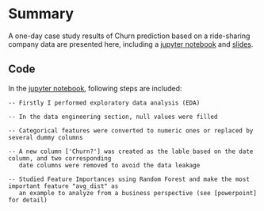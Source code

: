 # Summary
A one-day case study results of Churn prediction based on a ride-sharing company data are presented here, including a [jupyter notebook](./case_study.ipynb) and [slides](./case_study_slides.pdf).

## Code 
In the [jupyter notebook](./case_study.ipynb), following steps are included:

    -- Firstly I performed exploratory data analysis (EDA)
  
    -- In the data engineering section, null values were filled 
  
    -- Categorical features were converted to numeric ones or replaced by several dummy columns
  
    -- A new column ['Churn?'] was created as the lable based on the date column, and two corresponding 
       date columns were removed to avoid the data leakage
  
    -- Studied Feature Importances using Random Forest and make the most important feature "avg_dist" as 
       an example to analyze from a business perspective (see [powerpoint] for detail)
